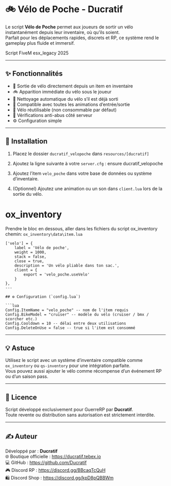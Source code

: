 # 🚲 Vélo de Poche - Ducratif

Le script **Vélo de Poche** permet aux joueurs de sortir un vélo instantanément depuis leur inventaire, où qu’ils soient.  
Parfait pour les déplacements rapides, discrets et RP, ce système rend le gameplay plus fluide et immersif.

Script FiveM esx_legacy 2025

---

## ✨ Fonctionnalités

- 🎒 Sortie de vélo directement depuis un item en inventaire
- 🚲 Apparition immédiate du vélo sous le joueur
- 🧼 Nettoyage automatique du vélo s’il est déjà sorti
- 🧍 Compatible avec toutes les animations d’entrée/sortie
- 🔄 Vélo réutilisable (non consommable par défaut)
- 🔐 Vérifications anti-abus côté serveur
- ⚙️ Configuration simple

---

## 📁 Installation

1. Placez le dossier `ducratif_velopoche` dans `resources/[ducratif]`

2. Ajoutez la ligne suivante à votre `server.cfg` :
   ensure ducratif_velopoche

3. Ajoutez l’item `velo_poche` dans votre base de données ou système d’inventaire.

4. (Optionnel) Ajoutez une animation ou un son dans `client.lua` lors de la sortie du vélo.

# ox_inventory

Prendre le bloc en dessous, aller dans les fichiers du script ox_inventory
chemin: `ox_inventory\data\item.lua`

```
['velo'] = {
    label = 'Vélo de poche',
    weight = 1000,
    stack = false,
    close = true,
    description = 'Un vélo pliable dans ton sac.',
    client = {
        export = 'velo_poche.useVelo'
    }
},
---

## ⚙️ Configuration (`config.lua`)

```lua
Config.ItemName = "velo_poche" -- nom de l'item requis
Config.BikeModel = "cruiser" -- modèle du vélo (cruiser / bmx / scorcher etc.)
Config.Cooldown = 10 -- délai entre deux utilisations
Config.DeleteOnUse = false -- true si l'item est consommé
```

---

## 💡 Astuce

Utilisez le script avec un système d’inventaire compatible comme `ox_inventory` ou `qs-inventory` pour une intégration parfaite.  
Vous pouvez aussi ajouter le vélo comme récompense d’un événement RP ou d’un saison pass.

---

## 📄 Licence

Script développé exclusivement pour GuerreRP par **Ducratif**.  
Toute revente ou distribution sans autorisation est strictement interdite.

---

## ✍️ Auteur

Développé par : **Ducratif**  
🌐 Boutique officielle : https://ducratif.tebex.io  
💻 GitHub : https://github.com/Ducratif  
🎮 Discord RP : https://discord.gg/BBcaqTcQuH  
🛍️ Discord Shop : https://discord.gg/kpD8pQBBWm
